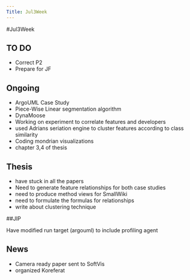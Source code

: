```yaml
---
Title: Jul3Week
---
```

#Jul3Week
## TO DO

-  Correct P2 
-  Prepare for JF 

## Ongoing


-  ArgoUML Case Study
-  Piece-Wise Linear segmentation algorithm 
-  DynaMoose
-  Working on experiment to correlate features and developers
-  used Adrians seriation engine to cluster features according to class similarity
-  Coding mondrian visualizations
-  chapter 3,4 of thesis

## Thesis


-  have stuck in all the papers
-  Need to generate feature relationships for both case studies
-  need to produce method views for SmallWiki
-  need to formulate the formulas for relationships
-  write about clustering technique 

##JIP

Have modified run target (argouml) to include profiling agent

## News


-  Camera ready paper sent to SoftVis
-  organized Koreferat
